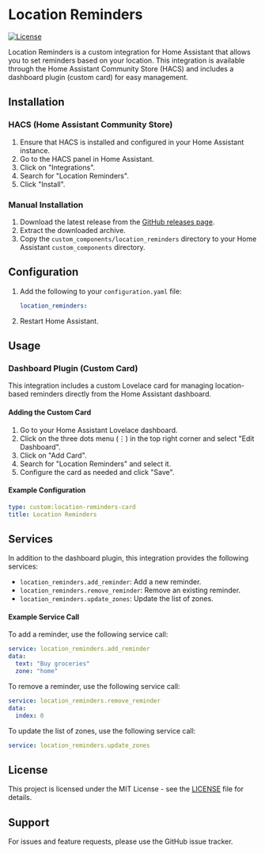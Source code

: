 # Location Reminders


[![License](https://img.shields.io/github/license/baruchiro/lovelace-location-reminders.svg)](LICENSE)

Location Reminders is a custom integration for Home Assistant that allows you to set reminders based on your location. This integration is available through the Home Assistant Community Store (HACS) and includes a dashboard plugin (custom card) for easy management.

## Installation

### HACS (Home Assistant Community Store)

1. Ensure that HACS is installed and configured in your Home Assistant instance.
2. Go to the HACS panel in Home Assistant.
3. Click on "Integrations".
4. Search for "Location Reminders".
5. Click "Install".

### Manual Installation

1. Download the latest release from the [GitHub releases page](https://github.com/baruchiro/lovelace-location-reminders/releases).
2. Extract the downloaded archive.
3. Copy the `custom_components/location_reminders` directory to your Home Assistant `custom_components` directory.

## Configuration

1. Add the following to your `configuration.yaml` file:

    ```yaml
    location_reminders:
    ```

2. Restart Home Assistant.

## Usage

### Dashboard Plugin (Custom Card)

This integration includes a custom Lovelace card for managing location-based reminders directly from the Home Assistant dashboard.

#### Adding the Custom Card

1. Go to your Home Assistant Lovelace dashboard.
2. Click on the three dots menu (⋮) in the top right corner and select "Edit Dashboard".
3. Click on "Add Card".
4. Search for "Location Reminders" and select it.
5. Configure the card as needed and click "Save".

#### Example Configuration

```yaml
type: custom:location-reminders-card
title: Location Reminders
```

## Services

In addition to the dashboard plugin, this integration provides the following services:

- `location_reminders.add_reminder`: Add a new reminder.
- `location_reminders.remove_reminder`: Remove an existing reminder.
- `location_reminders.update_zones`: Update the list of zones.

#### Example Service Call

To add a reminder, use the following service call:

```yaml
service: location_reminders.add_reminder
data:
  text: "Buy groceries"
  zone: "home"
```

To remove a reminder, use the following service call:

```yaml
service: location_reminders.remove_reminder
data:
  index: 0
```

To update the list of zones, use the following service call:

```yaml
service: location_reminders.update_zones
```

## License

This project is licensed under the MIT License - see the [LICENSE](LICENSE) file for details.

## Support

For issues and feature requests, please use the GitHub issue tracker.

